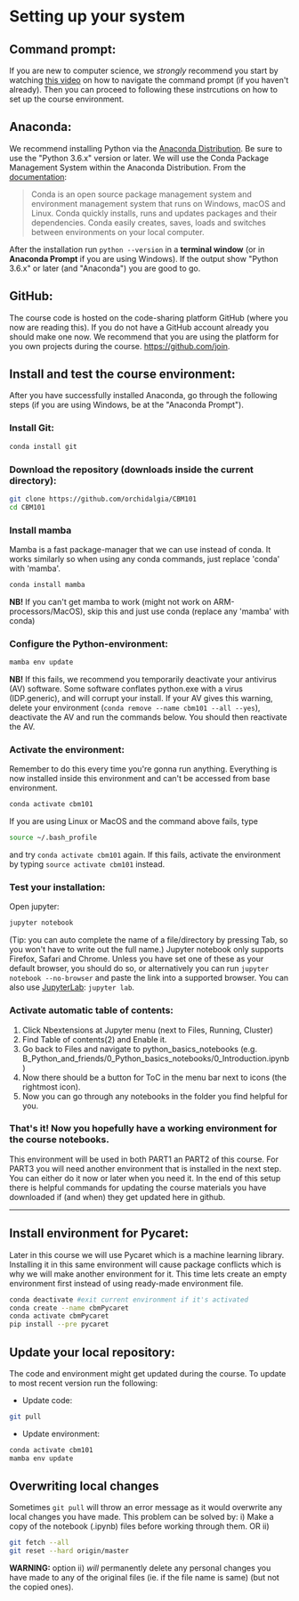 # Setting up your system

## Command prompt: 
If you are new to computer science, we *strongly* recommend you start by watching [this video](https://www.youtube.com/watch?v=4KpD-L8-uZQ) on how to navigate the command prompt (if you haven't already). Then you can proceed to following these instrcutions on how to set up the course environment.


## Anaconda:
We recommend installing Python via the [Anaconda Distribution](https://www.anaconda.com/download). Be sure to use the "Python 3.6.x" version or later. We will use the Conda Package Management System within the Anaconda Distribution. From the [documentation](https://conda.io/docs):
> Conda is an open source package management system and environment management system that runs on Windows, macOS and Linux. Conda quickly installs, runs and updates packages and their dependencies. Conda easily creates, saves, loads and switches between environments on your local computer.

After the installation run `python --version` in a **terminal window** (or in **Anaconda Prompt** if you are using Windows). If the output show "Python 3.6.x" or later (and "Anaconda") you are good to go.

## GitHub:
The course code is hosted on the code-sharing platform GitHub (where you now are reading this). If you do not have a GitHub account already you should make one now. We recommend that you are using the platform for you own projects during the course. https://github.com/join.

## Install and test the course environment:

After you have successfully installed Anaconda, go through the following steps (if you are using Windows, be at the "Anaconda Prompt").

### Install Git:
```bash
conda install git
```
### Download the repository (downloads inside the current directory):
```bash
git clone https://github.com/orchidalgia/CBM101
cd CBM101
```

### Install mamba
Mamba is a fast package-manager that we can use instead of conda. It works similarly so when using any conda commands, just replace 'conda' with 'mamba'.
```bash
conda install mamba
```
**NB!** If you can't get mamba to work (might not work on ARM-processors/MacOS), skip this and just use conda (replace any 'mamba' with conda)

### Configure the Python-environment:
```bash
mamba env update
```
**NB!** If this fails, we recommend you temporarily deactivate your antivirus (AV) software. Some software conflates python.exe with a virus (IDP.generic), and will corrupt your install. If your AV gives this warning, delete your environment (`conda remove --name cbm101 --all --yes`), deactivate the AV and run the commands below.
You should then reactivate the AV.

### Activate the environment:
Remember to do this every time you're gonna run anything. Everything is now installed inside this environment and can't be accessed from base environment.
```bash
conda activate cbm101
```
If you are using Linux or MacOS and the command above fails, type
```bash
source ~/.bash_profile
```
and try `conda activate cbm101` again. If this fails, activate the environment by typing `source activate cbm101` instead.

### Test your installation:
Open jupyter:
```bash
jupyter notebook
```
(Tip: you can auto complete the name of a file/directory by pressing Tab, so you won't have to write out the 
full name.) Jupyter notebook only supports Firefox, Safari and Chrome. Unless you have set one of these as your default browser, 
you should do so, or alternatively you can run `jupyter notebook --no-browser` and paste the link into a supported browser.
You can also use [JupyterLab](https://github.com/jupyterlab/jupyterlab): `jupyter lab`.

### Activate automatic table of contents:
1. Click Nbextensions at Jupyter menu (next to Files, Running, Cluster)
2. Find Table of contents(2) and Enable it.
3. Go back to Files and navigate to python_basics_notebooks (e.g. B_Python_and_friends/0_Python_basics_notebooks/0_Introduction.ipynb)
4. Now there should be a button for ToC in the menu bar next to icons (the rightmost icon). 
5. Now you can go through any notebooks in the folder you find helpful for you.


### That's it! Now you hopefully have a working environment for the course notebooks. 
This environment will be used in both PART1 an PART2 of this course. For PART3 you will need another environment that is installed in the next step. You can either do it now or later when you need it. In the end of this setup there is helpful commands for updating the course materials you have downloaded if (and when) they get updated here in github.

--- 

## Install environment for Pycaret:
Later in this course we will use Pycaret which is a machine learning library. Installing it in this same environment will cause package conflicts which is why we will make another environment for it. This time lets create an empty environment first instead of using ready-made environment file.
```bash
conda deactivate #exit current environment if it's activated
conda create --name cbmPycaret
conda activate cbmPycaret
pip install --pre pycaret
```

## Update your local repository:
The code and environment might get updated during the course. To update to most recent version run the following:
* Update code: 
```bash
git pull
```
* Update environment:
```bash
conda activate cbm101
mamba env update
```

## Overwriting local changes
Sometimes `git pull` will throw an error message as it would overwrite any local changes you have made. This 
problem can be solved by:
i) Make a copy of the notebook (.ipynb) files before working through them.
OR 
ii) 
```bash
git fetch --all
git reset --hard origin/master
```
**WARNING:** option ii) *will* permanently delete any personal changes you have made to any of the original files (ie. if the file name is same)
(but not the copied ones).
